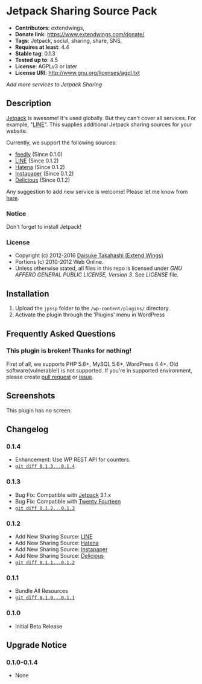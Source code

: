 # Jetpack Sharing Source Pack
* **Contributors**: extendwings,
* **Donate link**: https://www.extendwings.com/donate/
* **Tags**: Jetpack, social, sharing, share, SNS, 
* **Requires at least**: 4.4
* **Stable tag**: 0.1.3
* **Tested up to**: 4.5
* **License**: AGPLv3 or later
* **License URI**: http://www.gnu.org/licenses/agpl.txt

*Add more services to Jetpack Sharing*

## Description

[Jetpack](http://jetpack.me) is awesome! It's used globally. But they can't cover all services. For example, "[LINE](http://line.me)".
This supplies additional Jetpack sharing sources for your website.

Currently, we support the following sources:

* [feedly](https://feedly.com/) (Since 0.1.0)
* [LINE](http://line.me) (Since 0.1.2)
* [Hatena](http://b.hatena.ne.jp/) (Since 0.1.2)
* [Instapaper](https://www.instapaper.com/) (Since 0.1.2)
* [Delicious](http://delicious.com/) (Since 0.1.2)

Any suggestion to add new service is welcome! Please let me know from [here](https://www.extendwings.com/contact/).

### Notice

Don't forget to install Jetpack!

### License

* Copyright (c) 2012-2016 [Daisuke Takahashi (Extend Wings)](https://www.extendwings.com/)
* Portions (c) 2010-2012 Web Online.
* Unless otherwise stated, all files in this repo is licensed under *GNU AFFERO GENERAL PUBLIC LICENSE, Version 3*. See *LICENSE* file.

## Installation

1. Upload the `jpssp` folder to the `/wp-content/plugins/` directory.
1. Activate the plugin through the 'Plugins' menu in WordPress

## Frequently Asked Questions

### This plugin is broken! Thanks for nothing!
First of all, we supports PHP 5.6+, MySQL 5.6+, WordPress 4.4+. Old software(vulnerable!) is not supported.
If you're in supported environment, please create [pull request](https://github.com/shield-9/jetpack-sharing-source-pack/compare/) or [issue](https://github.com/shield-9/jetpack-sharing-source-pack/issues/new).

## Screenshots

This plugin has no screen.

## Changelog

### 0.1.4
* Enhancement: Use WP REST API for counters.
* [`git diff 0.1.3...0.1.4`](https://github.com/shield-9/jetpack-sharing-source-pack/compare/0.1.3...0.1.4)

### 0.1.3
* Bug Fix: Compatible with [Jetpack](https://wordpress.org/plugins/jetpack/) 3.1.x
* Bug Fix: Compatible with [Twenty Fourteen](http://wordpress.org/themes/twentyfourteen)
* [`git diff 0.1.2...0.1.3`](https://github.com/shield-9/jetpack-sharing-source-pack/compare/0.1.2...0.1.3)

### 0.1.2
* Add New Sharing Source: [LINE](http://line.me)
* Add New Sharing Source: [Hatena](http://b.hatena.ne.jp/)
* Add New Sharing Source: [Instapaper](https://www.instapaper.com/)
* Add New Sharing Source: [Delicious](http://delicious.com/)
* [`git diff 0.1.1...0.1.2`](https://github.com/shield-9/jetpack-sharing-source-pack/compare/0.1.1...0.1.2)

### 0.1.1
* Bundle All Resources
* [`git diff 0.1.0...0.1.1`](https://github.com/shield-9/jetpack-sharing-source-pack/compare/0.1.0...0.1.1)

### 0.1.0
* Initial Beta Release

## Upgrade Notice

### 0.1.0-0.1.4
* None
